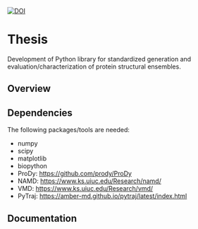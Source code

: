 [![DOI](https://zenodo.org/badge/467915693.svg)](https://zenodo.org/badge/latestdoi/467915693)

# Thesis
Development of Python library for standardized generation and evaluation/characterization of protein structural ensembles.

## Overview

## Dependencies
The following packages/tools are needed:
- numpy
- scipy
- matplotlib
- biopython
- ProDy: https://github.com/prody/ProDy 
- NAMD: https://www.ks.uiuc.edu/Research/namd/
- VMD: https://www.ks.uiuc.edu/Research/vmd/
- PyTraj: https://amber-md.github.io/pytraj/latest/index.html
## Documentation

